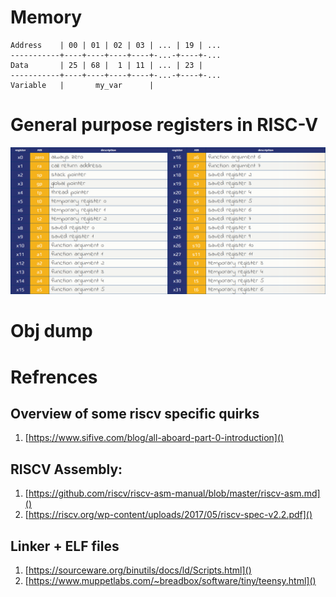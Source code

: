 # Memory
```
Address    | 00 | 01 | 02 | 03 | ... | 19 | ...
-----------+----+----+----+----+-...-+----+-...
Data       | 25 | 68 |  1 | 11 | ... | 23 |
-----------+----+----+----+----+-...-+----+-...
Variable   |       my_var      |
```

# General purpose registers in RISC-V
![alt text](/images/registers.png)

# Obj dump

# Refrences

## Overview of some riscv specific quirks
 1. [https://www.sifive.com/blog/all-aboard-part-0-introduction]()

## RISCV Assembly:
 1. [https://github.com/riscv/riscv-asm-manual/blob/master/riscv-asm.md]()
 2. [https://riscv.org/wp-content/uploads/2017/05/riscv-spec-v2.2.pdf]()

## Linker + ELF files
 1. [https://sourceware.org/binutils/docs/ld/Scripts.html]()
 2. [https://www.muppetlabs.com/~breadbox/software/tiny/teensy.html]()

